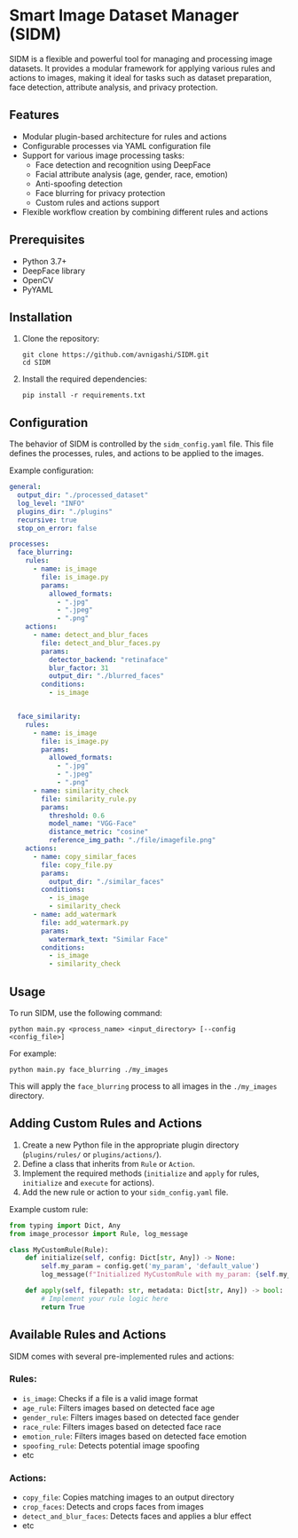 # Smart Image Dataset Manager (SIDM)

SIDM is a flexible and powerful tool for managing and processing image datasets. It provides a modular framework for applying various rules and actions to images, making it ideal for tasks such as dataset preparation, face detection, attribute analysis, and privacy protection.

## Features

- Modular plugin-based architecture for rules and actions
- Configurable processes via YAML configuration file
- Support for various image processing tasks:
   - Face detection and recognition using DeepFace
   - Facial attribute analysis (age, gender, race, emotion)
   - Anti-spoofing detection
   - Face blurring for privacy protection
   - Custom rules and actions support
- Flexible workflow creation by combining different rules and actions

## Prerequisites

- Python 3.7+
- DeepFace library
- OpenCV
- PyYAML

## Installation

1. Clone the repository:
   ```
   git clone https://github.com/avnigashi/SIDM.git
   cd SIDM
   ```

2. Install the required dependencies:
   ```
   pip install -r requirements.txt
   ```

## Configuration

The behavior of SIDM is controlled by the `sidm_config.yaml` file. This file defines the processes, rules, and actions to be applied to the images.

Example configuration:

```yaml
general:
  output_dir: "./processed_dataset"
  log_level: "INFO"
  plugins_dir: "./plugins"
  recursive: true
  stop_on_error: false

processes:
  face_blurring:
    rules:
      - name: is_image
        file: is_image.py
        params:
          allowed_formats:
            - ".jpg"
            - ".jpeg"
            - ".png"
    actions:
      - name: detect_and_blur_faces
        file: detect_and_blur_faces.py
        params:
          detector_backend: "retinaface"
          blur_factor: 31
          output_dir: "./blurred_faces"
        conditions:
          - is_image


  face_similarity:
    rules:
      - name: is_image
        file: is_image.py
        params:
          allowed_formats:
            - ".jpg"
            - ".jpeg"
            - ".png"
      - name: similarity_check
        file: similarity_rule.py
        params:
          threshold: 0.6
          model_name: "VGG-Face"
          distance_metric: "cosine"
          reference_img_path: "./file/imagefile.png"
    actions:
      - name: copy_similar_faces
        file: copy_file.py
        params:
          output_dir: "./similar_faces"
        conditions:
          - is_image
          - similarity_check
      - name: add_watermark
        file: add_watermark.py
        params:
          watermark_text: "Similar Face"
        conditions:
          - is_image
          - similarity_check
```

## Usage

To run SIDM, use the following command:

```
python main.py <process_name> <input_directory> [--config <config_file>]
```

For example:

```
python main.py face_blurring ./my_images
```

This will apply the `face_blurring` process to all images in the `./my_images` directory.

## Adding Custom Rules and Actions

1. Create a new Python file in the appropriate plugin directory (`plugins/rules/` or `plugins/actions/`).
2. Define a class that inherits from `Rule` or `Action`.
3. Implement the required methods (`initialize` and `apply` for rules, `initialize` and `execute` for actions).
4. Add the new rule or action to your `sidm_config.yaml` file.

Example custom rule:

```python
from typing import Dict, Any
from image_processor import Rule, log_message

class MyCustomRule(Rule):
    def initialize(self, config: Dict[str, Any]) -> None:
        self.my_param = config.get('my_param', 'default_value')
        log_message(f"Initialized MyCustomRule with my_param: {self.my_param}")

    def apply(self, filepath: str, metadata: Dict[str, Any]) -> bool:
        # Implement your rule logic here
        return True
```

## Available Rules and Actions

SIDM comes with several pre-implemented rules and actions:

### Rules:
- `is_image`: Checks if a file is a valid image format
- `age_rule`: Filters images based on detected face age
- `gender_rule`: Filters images based on detected face gender
- `race_rule`: Filters images based on detected face race
- `emotion_rule`: Filters images based on detected face emotion
- `spoofing_rule`: Detects potential image spoofing
- etc

### Actions:
- `copy_file`: Copies matching images to an output directory
- `crop_faces`: Detects and crops faces from images
- `detect_and_blur_faces`: Detects faces and applies a blur effect
- etc

